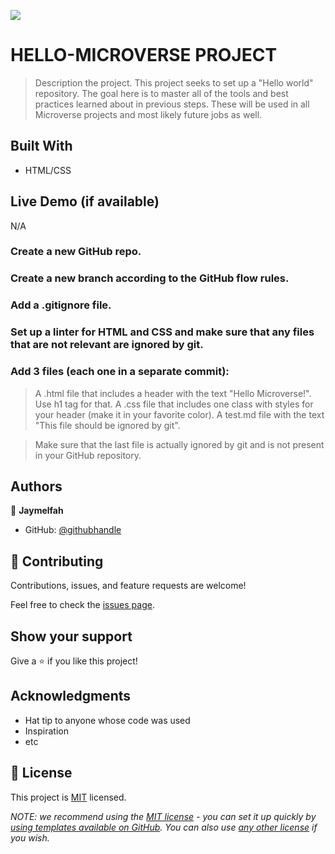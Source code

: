 ![](https://img.shields.io/badge/Microverse-blueviolet)

# HELLO-MICROVERSE PROJECT

> Description the project.
> This project seeks to set up a "Hello world" repository. The goal here is to master all of the tools and best practices learned about in previous steps. These will be used in all Microverse projects and most likely future jobs as well.


## Built With

- HTML/CSS


## Live Demo (if available)
N/A






### Create a new GitHub repo.

### Create a new branch according to the GitHub flow rules.

### Add a .gitignore file.

### Set up a linter for HTML and CSS and make sure that any files that are not relevant are ignored by git.

### Add 3 files (each one in a separate commit):
>   A .html file that includes a header with the text "Hello Microverse!". Use h1 tag for that.
>   A .css file that includes one class with styles for your header (make it in your favorite color).
>   A test.md file with the text "This file should be ignored by git".

> Make sure that the last file is actually ignored by git and is not present in your GitHub repository.



## Authors

👤 **Jaymelfah**

- GitHub: [@githubhandle](https://github.com/Jaymelfah)


## 🤝 Contributing

Contributions, issues, and feature requests are welcome!

Feel free to check the [issues page](../../issues/).

## Show your support

Give a ⭐️ if you like this project!

## Acknowledgments

- Hat tip to anyone whose code was used
- Inspiration
- etc

## 📝 License

This project is [MIT](./LICENSE) licensed.

_NOTE: we recommend using the [MIT license](https://choosealicense.com/licenses/mit/) - you can set it up quickly by [using templates available on GitHub](https://docs.github.com/en/communities/setting-up-your-project-for-healthy-contributions/adding-a-license-to-a-repository). You can also use [any other license](https://choosealicense.com/licenses/) if you wish._